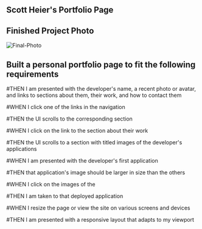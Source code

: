 ## Scott Heier's Portfolio Page

## Finished Project Photo
![Final-Photo](https://user-images.githubusercontent.com/99227667/161198262-b06ebd95-81f7-4ff3-be0c-b5378577d2c6.png)



## Built a personal portfolio page to fit the following requirements 

#THEN I am presented with the developer's name, a recent photo or avatar, and links to sections about them, their work, and how to contact them

#WHEN I click one of the links in the navigation


#THEN the UI scrolls to the corresponding section

#WHEN I click on the link to the section about their work


#THEN the UI scrolls to a section with titled images of the developer's applications

#WHEN I am presented with the developer's first application


#THEN that application's image should be larger in size than the others

#WHEN I click on the images of the 

#THEN I am taken to that deployed application


#WHEN I resize the page or view the site on various screens and devices

#THEN I am presented with a responsive layout that adapts to my viewport



